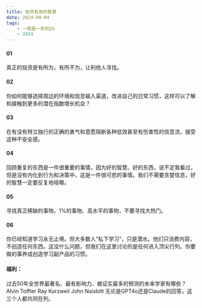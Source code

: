 ```yaml
---
title: 依然有用的智慧
date: 2024-08-04
tags: 
    - 一周是一年的2%
    - 2024
---
```




#### 01

真正的投资是有所为，有所不为，让利他人寻找。



#### 02

 

你如何能够选择周边的环境和信息输入渠道，改进自己的日常习惯，这样可以了解和接触到更多的潜在指数增长机会？



#### 03



在有没有特立独行的正确的勇气和意愿隔断各种低效甚至有伤害性的信息流，接受这种不安全感。



#### 04



回顾重复的东西是一件很重要的事情，因为好的智慧、好的东西，说不定我看过，但是没有内化到行为和决策中，这是一件很可悲的事情。我们不需要贪婪信息，好的智慧一定要反复地咀嚼。



#### 05

寻找真正稀缺的事物，1%的事物、高水平的事物，不要寻找大热门。



#### 06

 你已经知道学习永无止境。但大多数人“私下学习”，只是潜水。他们只消费内容，不创造任何东西。这没什么问题，但我们在这里讨论的是任何进入顶尖行列。你要做的事养成创造学习副产品的习惯。  



#### 福利：

过去50年全世界最著名、最有影响力、被证实最多的预测的未来学家有哪些？Alvin Toffler Ray Kurzweil John Naisbitt 无论是GPT4o还是Claude的回答，这三个人都共同在列。